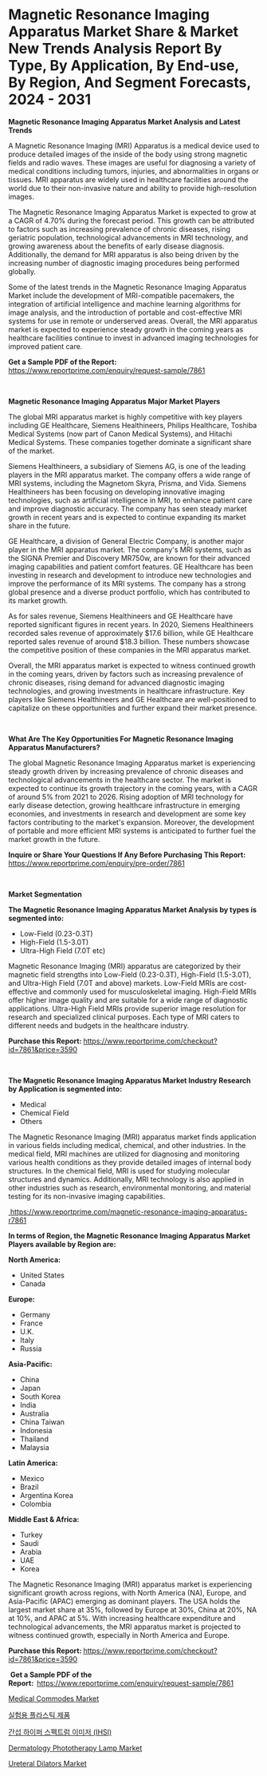 <p><h1>Magnetic Resonance Imaging Apparatus Market Share & Market New Trends Analysis Report By Type, By Application, By End-use, By Region, And Segment Forecasts, 2024 - 2031</h1></p><p><strong>Magnetic Resonance Imaging Apparatus Market Analysis and Latest Trends</strong></p>
<p><p>A Magnetic Resonance Imaging (MRI) Apparatus is a medical device used to produce detailed images of the inside of the body using strong magnetic fields and radio waves. These images are useful for diagnosing a variety of medical conditions including tumors, injuries, and abnormalities in organs or tissues. MRI apparatus are widely used in healthcare facilities around the world due to their non-invasive nature and ability to provide high-resolution images.</p><p>The Magnetic Resonance Imaging Apparatus Market is expected to grow at a CAGR of 4.70% during the forecast period. This growth can be attributed to factors such as increasing prevalence of chronic diseases, rising geriatric population, technological advancements in MRI technology, and growing awareness about the benefits of early disease diagnosis. Additionally, the demand for MRI apparatus is also being driven by the increasing number of diagnostic imaging procedures being performed globally.</p><p>Some of the latest trends in the Magnetic Resonance Imaging Apparatus Market include the development of MRI-compatible pacemakers, the integration of artificial intelligence and machine learning algorithms for image analysis, and the introduction of portable and cost-effective MRI systems for use in remote or underserved areas. Overall, the MRI apparatus market is expected to experience steady growth in the coming years as healthcare facilities continue to invest in advanced imaging technologies for improved patient care.</p></p>
<p><strong>Get a Sample PDF of the Report:&nbsp;</strong> <a href="https://www.reportprime.com/enquiry/request-sample/7861">https://www.reportprime.com/enquiry/request-sample/7861</a></p>
<p>&nbsp;</p>
<p><strong>Magnetic Resonance Imaging Apparatus Major Market Players</strong></p>
<p><p>The global MRI apparatus market is highly competitive with key players including GE Healthcare, Siemens Healthineers, Philips Healthcare, Toshiba Medical Systems (now part of Canon Medical Systems), and Hitachi Medical Systems. These companies together dominate a significant share of the market.</p><p>Siemens Healthineers, a subsidiary of Siemens AG, is one of the leading players in the MRI apparatus market. The company offers a wide range of MRI systems, including the Magnetom Skyra, Prisma, and Vida. Siemens Healthineers has been focusing on developing innovative imaging technologies, such as artificial intelligence in MRI, to enhance patient care and improve diagnostic accuracy. The company has seen steady market growth in recent years and is expected to continue expanding its market share in the future.</p><p>GE Healthcare, a division of General Electric Company, is another major player in the MRI apparatus market. The company's MRI systems, such as the SIGNA Premier and Discovery MR750w, are known for their advanced imaging capabilities and patient comfort features. GE Healthcare has been investing in research and development to introduce new technologies and improve the performance of its MRI systems. The company has a strong global presence and a diverse product portfolio, which has contributed to its market growth.</p><p>As for sales revenue, Siemens Healthineers and GE Healthcare have reported significant figures in recent years. In 2020, Siemens Healthineers recorded sales revenue of approximately $17.6 billion, while GE Healthcare reported sales revenue of around $18.3 billion. These numbers showcase the competitive position of these companies in the MRI apparatus market.</p><p>Overall, the MRI apparatus market is expected to witness continued growth in the coming years, driven by factors such as increasing prevalence of chronic diseases, rising demand for advanced diagnostic imaging technologies, and growing investments in healthcare infrastructure. Key players like Siemens Healthineers and GE Healthcare are well-positioned to capitalize on these opportunities and further expand their market presence.</p></p>
<p>&nbsp;</p>
<p><strong>What Are The Key Opportunities For Magnetic Resonance Imaging Apparatus Manufacturers?</strong></p>
<p><p>The global Magnetic Resonance Imaging Apparatus market is experiencing steady growth driven by increasing prevalence of chronic diseases and technological advancements in the healthcare sector. The market is expected to continue its growth trajectory in the coming years, with a CAGR of around 5% from 2021 to 2026. Rising adoption of MRI technology for early disease detection, growing healthcare infrastructure in emerging economies, and investments in research and development are some key factors contributing to the market's expansion. Moreover, the development of portable and more efficient MRI systems is anticipated to further fuel the market growth in the future.</p></p>
<p><strong>Inquire or Share Your Questions If Any Before Purchasing This Report:</strong> <a href="https://www.reportprime.com/enquiry/pre-order/7861">https://www.reportprime.com/enquiry/pre-order/7861</a></p>
<p>&nbsp;</p>
<p><strong>Market Segmentation</strong></p>
<p><strong>The Magnetic Resonance Imaging Apparatus Market Analysis by types is segmented into:</strong></p>
<p><ul><li>Low-Field (0.23-0.3T)</li><li>High-Field (1.5-3.0T)</li><li>Ultra-High Field (7.0T etc)</li></ul></p>
<p><p>Magnetic Resonance Imaging (MRI) apparatus are categorized by their magnetic field strengths into Low-Field (0.23-0.3T), High-Field (1.5-3.0T), and Ultra-High Field (7.0T and above) markets. Low-Field MRIs are cost-effective and commonly used for musculoskeletal imaging. High-Field MRIs offer higher image quality and are suitable for a wide range of diagnostic applications. Ultra-High Field MRIs provide superior image resolution for research and specialized clinical purposes. Each type of MRI caters to different needs and budgets in the healthcare industry.</p></p>
<p><strong>Purchase this Report:&nbsp;</strong><a href="https://www.reportprime.com/checkout?id=7861&price=3590">https://www.reportprime.com/checkout?id=7861&price=3590</a></p>
<p>&nbsp;</p>
<p><strong>The Magnetic Resonance Imaging Apparatus Market Industry Research by Application is segmented into:</strong></p>
<p><ul><li>Medical</li><li>Chemical Field</li><li>Others</li></ul></p>
<p><p>The Magnetic Resonance Imaging (MRI) apparatus market finds application in various fields including medical, chemical, and other industries. In the medical field, MRI machines are utilized for diagnosing and monitoring various health conditions as they provide detailed images of internal body structures. In the chemical field, MRI is used for studying molecular structures and dynamics. Additionally, MRI technology is also applied in other industries such as research, environmental monitoring, and material testing for its non-invasive imaging capabilities.</p></p>
<p><a href="https://www.reportprime.com/magnetic-resonance-imaging-apparatus-r7861">&nbsp;https://www.reportprime.com/magnetic-resonance-imaging-apparatus-r7861</a></p>
<p><strong>In terms of Region, the Magnetic Resonance Imaging Apparatus Market Players available by Region are:</strong></p>
<p>
    <p> <strong> North America: </strong>
        <ul>
            <li>United States</li>
            <li>Canada</li>
        </ul>
        </p> 
    <p> <strong> Europe: </strong>
        <ul>
            <li>Germany</li>
            <li>France</li>
            <li>U.K.</li>
            <li>Italy</li>
            <li>Russia</li>
        </ul>
        </p> 
    <p> <strong> Asia-Pacific: </strong>
        <ul>
            <li>China</li>
            <li>Japan</li>
            <li>South Korea</li>
            <li>India</li>
            <li>Australia</li>
            <li>China Taiwan</li>
            <li>Indonesia</li>
            <li>Thailand</li>
            <li>Malaysia</li>
        </ul>
        </p> 
    <p> <strong> Latin America: </strong>
        <ul>
            <li>Mexico</li>
            <li>Brazil</li>
            <li>Argentina Korea</li>
            <li>Colombia</li>
        </ul>
        </p> 
    <p> <strong> Middle East & Africa: </strong>
        <ul>
            <li>Turkey</li>
            <li>Saudi</li>
            <li>Arabia</li>
            <li>UAE</li>
            <li>Korea</li>
        </ul>
    </p>
    </p>
<p><p>The Magnetic Resonance Imaging (MRI) apparatus market is experiencing significant growth across regions, with North America (NA), Europe, and Asia-Pacific (APAC) emerging as dominant players. The USA holds the largest market share at 35%, followed by Europe at 30%, China at 20%, NA at 10%, and APAC at 5%. With increasing healthcare expenditure and technological advancements, the MRI apparatus market is projected to witness continued growth, especially in North America and Europe.</p></p>
<p><strong>Purchase this Report: </strong><a href="https://www.reportprime.com/checkout?id=7861&price=3590">https://www.reportprime.com/checkout?id=7861&price=3590</a></p>
<p>&nbsp;<strong>Get a Sample PDF of the Report:&nbsp;&nbsp;</strong><a href="https://www.reportprime.com/enquiry/request-sample/7861">https://www.reportprime.com/enquiry/request-sample/7861</a></p>
<p><strong></strong></p>
<p><p><a href="https://github.com/topanyudistiraadinugraha/Market-Research-Report-List-1/blob/main/medical-commodes-market.md">Medical Commodes Market</a></p><p><a href="https://github.com/JosefaRice/Market-Research-Report-List-2/blob/main/7112824105198.md">실험용 플라스틱 제품</a></p><p><a href="https://github.com/fernandotryO5lson96765/Market-Research-Report-List-3/blob/main/6480768105197.md">간섭 하이퍼 스펙트럼 이미저 (IHSI)</a></p><p><a href="https://medium.com/@othaleffler2008/dermatology-phototherapy-lamp-market-share-size-trends-industry-analysis-report-by-type-by-end-ad0c5c035c9b">Dermatology Phototherapy Lamp Market</a></p><p><a href="https://github.com/WillieWoodard/Market-Research-Report-List-6/blob/main/ureteral-dilators-market.md">Ureteral Dilators Market</a></p></p>